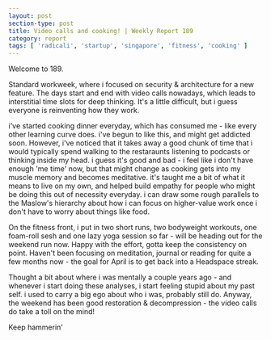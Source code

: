 ```yaml
---
layout: post
section-type: post
title: Video calls and cooking! | Weekly Report 189
category: report
tags: [ 'radicali', 'startup', 'singapore', 'fitness', 'cooking' ]
---
```


Welcome to 189.

Standard workweek, where i focused on security & architecture for a new feature. The days start and end with video calls nowadays, which leads to interstitial time slots for deep thinking. It's a little difficult, but i guess everyone is reinventing how they work.

i've started cooking dinner everyday, which has consumed me - like every other learning curve does. i've begun to like this, and might get addicted soon. However, i've noticed that it takes away a good chunk of time that i would typically spend walking to the restaraunts listening to podcasts or thinking inside my head. i guess it's good and bad - i feel like i don't have enough 'me time' now, but that might change as cooking gets into my muscle memory and becomes meditative. it's taught me a bit of what it means to live on my own, and helped build empathy for people who might be doing this out of necessity everyday. i can draw some rough parallels to the Maslow's hierarchy about how i can focus on higher-value work once i don't have to worry about things like food.

On the fitness front, i put in two short runs, two bodyweight workouts, one foam-roll sesh and one lazy yoga session so far - will be heading out for the weekend run now. Happy with the effort, gotta keep the consistency on point. Haven't been focusing on meditation, journal or reading for quite a few months now - the goal for April is to get back into a Headspace streak. 

Thought a bit about where i was mentally a couple years ago - and whenever i start doing these analyses, i start feeling stupid about my past self. i used to carry a big ego about who i was, probably still do. Anyway, the weekend has been good restoration & decompression - the video calls do take a toll on the mind!

Keep hammerin'
